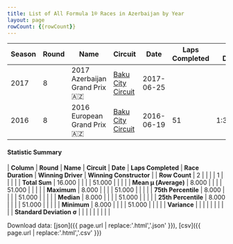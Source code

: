 ```yaml
---
title: List of All Formula 1® Races in Azerbaijan by Year
layout: page
rowCount: {{rowCount}}
---
```


| Season | Round | Name | Circuit | Date | Laps Completed | Race Duration | Winning Driver | Winning Constructor |
|--|--|--|--|--|--|--|--|--|
| 2017 | 8 | 2017 Azerbaijan Grand Prix 🇦🇿 | [Baku City Circuit](/f1/circuits/BAK) | 2017-06-25 |   |   |   |   |
| 2016 | 8 | 2016 European Grand Prix 🇦🇿 | [Baku City Circuit](/f1/circuits/BAK) | 2016-06-19 | 51 | 1:32:52.366 | Nico Rosberg 🇩🇪 | Mercedes 🇩🇪 |

#### Statistic Summary

| **Column** | **Round** | **Name** | **Circuit** | **Date** | **Laps Completed** | **Race Duration** | **Winning Driver** | **Winning Constructor** |
| **Row Count** | 2 |  |  |  | 1 |  |  |  |
| **Total Sum** | 16.000 |  |  |  | 51.000 |  |  |  |
| **Mean μ (Average)** | 8.000 |  |  |  | 51.000 |  |  |  |
| **Maximum** | 8.000 |  |  |  | 51.000 |  |  |  |
| **75th Percentile** | 8.000 |  |  |  | 51.000 |  |  |  |
| **Median** | 8.000 |  |  |  | 51.000 |  |  |  |
| **25th Percentile** | 8.000 |  |  |  | 51.000 |  |  |  |
| **Minimum** | 8.000 |  |  |  | 51.000 |  |  |  |
| **Variance** |  |  |  |  |  |  |  |  |
| **Standard Deviation σ** |  |  |  |  |  |  |  |  |

Download data: [json]({{ page.url | replace:'.html','.json' }}), [csv]({{ page.url | replace:'.html','.csv' }})

